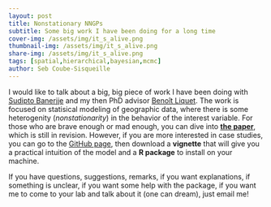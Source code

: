 ```yaml
---
layout: post
title: Nonstationary NNGPs
subtitle: Some big work I have been doing for a long time
cover-img: /assets/img/it_s_alive.png
thumbnail-img: /assets/img/it_s_alive.png
share-img: /assets/img/it_s_alive.png
tags: [spatial,hierarchical,bayesian,mcmc]
author: Seb Coube-Sisqueille
---
```


I would like to talk about a big, big piece of work I have been doing with [Sudipto Banerjje](http://sudipto.bol.ucla.edu/) and my then PhD advisor [Benoît Liquet](https://researchers.mq.edu.au/en/persons/benoit-liquet-weiland). The work is focused on statisical modeling of geographic data, where there is some heterogenity (*nonstationarity*) in the behavior of the interest variable. For those who are brave enough or mad enough, you can dive into [**the paper**](https://arxiv.org/abs/2203.11873), which is still in revision. However, if you are more interested in case studies, you can go to the [GitHub page](https://github.com/SebastienCoube/Nonstat-NNGP), then download a **vignette** that will give you a practical intuition of the model and a **R package** to install on your machine. 

If you have questions, suggestions, remarks, if you want explanations, if something is unclear, if you want some help with the package, if you want me to come to your lab and talk about it (one can dream), just email me! 
